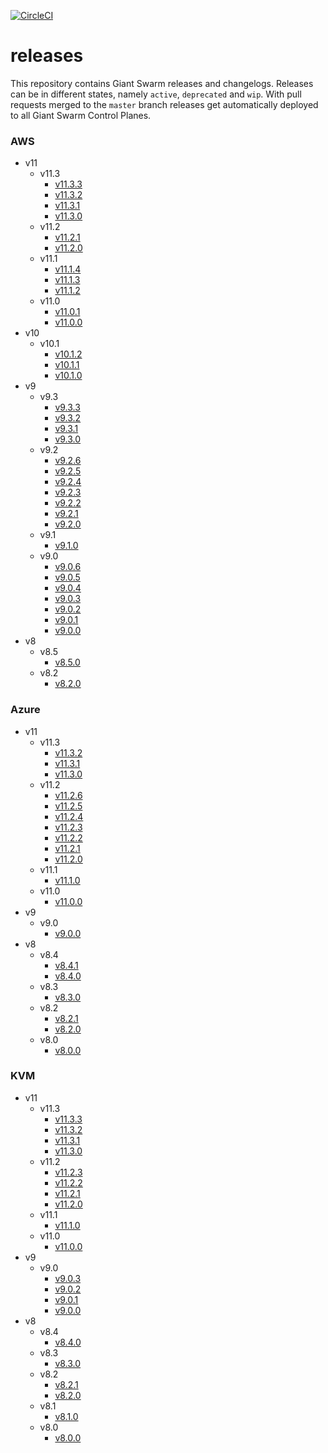 [![CircleCI](https://circleci.com/gh/giantswarm/releases.svg?style=shield)](https://circleci.com/gh/giantswarm/releases)

# releases

This repository contains Giant Swarm releases and changelogs. Releases can be in
different states, namely `active`, `deprecated` and `wip`. With pull requests
merged to the `master` branch releases get automatically deployed to all Giant
Swarm Control Planes.



### AWS

- v11
  - v11.3
    - [v11.3.3](https://github.com/giantswarm/releases/blob/master/aws/v11.3.3/release-notes.md)
    - [v11.3.2](https://github.com/giantswarm/releases/blob/master/aws/v11.3.2/release-notes.md)
    - [v11.3.1](https://github.com/giantswarm/releases/blob/master/aws/v11.3.1/release-notes.md)
    - [v11.3.0](https://github.com/giantswarm/releases/blob/master/aws/v11.3.0/release-notes.md)
  - v11.2
    - [v11.2.1](https://github.com/giantswarm/releases/blob/master/aws/v11.2.1/release-notes.md)
    - [v11.2.0](https://github.com/giantswarm/releases/blob/master/aws/v11.2.0/release-notes.md)
  - v11.1
    - [v11.1.4](https://github.com/giantswarm/releases/blob/master/aws/v11.1.4/release-notes.md)
    - [v11.1.3](https://github.com/giantswarm/releases/blob/master/aws/v11.1.3/release-notes.md)
    - [v11.1.2](https://github.com/giantswarm/releases/blob/master/aws/v11.1.2/release-notes.md)
  - v11.0
    - [v11.0.1](https://github.com/giantswarm/releases/blob/master/aws/v11.0.1/release-notes.md)
    - [v11.0.0](https://github.com/giantswarm/releases/blob/master/aws/v11.0.0/release-notes.md)
- v10
  - v10.1
    - [v10.1.2](https://github.com/giantswarm/releases/blob/master/aws/v10.1.2/release-notes.md)
    - [v10.1.1](https://github.com/giantswarm/releases/blob/master/aws/v10.1.1/release-notes.md)
    - [v10.1.0](https://github.com/giantswarm/releases/blob/master/aws/v10.1.0/release-notes.md)
- v9
  - v9.3
    - [v9.3.3](https://github.com/giantswarm/releases/blob/master/aws/v9.3.3/release-notes.md)
    - [v9.3.2](https://github.com/giantswarm/releases/blob/master/aws/v9.3.2/release-notes.md)
    - [v9.3.1](https://github.com/giantswarm/releases/blob/master/aws/v9.3.1/release-notes.md)
    - [v9.3.0](https://github.com/giantswarm/releases/blob/master/aws/v9.3.0/release-notes.md)
  - v9.2
    - [v9.2.6](https://github.com/giantswarm/releases/blob/master/aws/v9.2.6/release-notes.md)
    - [v9.2.5](https://github.com/giantswarm/releases/blob/master/aws/v9.2.5/release-notes.md)
    - [v9.2.4](https://github.com/giantswarm/releases/blob/master/aws/v9.2.4/release-notes.md)
    - [v9.2.3](https://github.com/giantswarm/releases/blob/master/aws/v9.2.3/release-notes.md)
    - [v9.2.2](https://github.com/giantswarm/releases/blob/master/aws/v9.2.2/release-notes.md)
    - [v9.2.1](https://github.com/giantswarm/releases/blob/master/aws/v9.2.1/release-notes.md)
    - [v9.2.0](https://github.com/giantswarm/releases/blob/master/aws/v9.2.0/release-notes.md)
  - v9.1
    - [v9.1.0](https://github.com/giantswarm/releases/blob/master/aws/v9.1.0/release-notes.md)
  - v9.0
    - [v9.0.6](https://github.com/giantswarm/releases/blob/master/aws/v9.0.6/release-notes.md)
    - [v9.0.5](https://github.com/giantswarm/releases/blob/master/aws/v9.0.5/release-notes.md)
    - [v9.0.4](https://github.com/giantswarm/releases/blob/master/aws/v9.0.4/release-notes.md)
    - [v9.0.3](https://github.com/giantswarm/releases/blob/master/aws/v9.0.3/release-notes.md)
    - [v9.0.2](https://github.com/giantswarm/releases/blob/master/aws/v9.0.2/release-notes.md)
    - [v9.0.1](https://github.com/giantswarm/releases/blob/master/aws/v9.0.1/release-notes.md)
    - [v9.0.0](https://github.com/giantswarm/releases/blob/master/aws/v9.0.0/release-notes.md)
- v8
  - v8.5
    - [v8.5.0](https://github.com/giantswarm/releases/blob/master/aws/v8.5.0/release-notes.md)
  - v8.2
    - [v8.2.0](https://github.com/giantswarm/releases/blob/master/aws/v8.2.0/release-notes.md)


### Azure

- v11
  - v11.3
    - [v11.3.2](https://github.com/giantswarm/releases/blob/master/azure/v11.3.2/release-notes.md)
    - [v11.3.1](https://github.com/giantswarm/releases/blob/master/azure/v11.3.1/release-notes.md)
    - [v11.3.0](https://github.com/giantswarm/releases/blob/master/azure/v11.3.0/release-notes.md)
  - v11.2
    - [v11.2.6](https://github.com/giantswarm/releases/blob/master/azure/v11.2.6/release-notes.md)
    - [v11.2.5](https://github.com/giantswarm/releases/blob/master/azure/v11.2.5/release-notes.md)
    - [v11.2.4](https://github.com/giantswarm/releases/blob/master/azure/v11.2.4/release-notes.md)
    - [v11.2.3](https://github.com/giantswarm/releases/blob/master/azure/v11.2.3/release-notes.md)
    - [v11.2.2](https://github.com/giantswarm/releases/blob/master/azure/v11.2.2/release-notes.md)
    - [v11.2.1](https://github.com/giantswarm/releases/blob/master/azure/v11.2.1/release-notes.md)
    - [v11.2.0](https://github.com/giantswarm/releases/blob/master/azure/v11.2.0/release-notes.md)
  - v11.1
    - [v11.1.0](https://github.com/giantswarm/releases/blob/master/azure/v11.1.0/release-notes.md)
  - v11.0
    - [v11.0.0](https://github.com/giantswarm/releases/blob/master/azure/v11.0.0/release-notes.md)
- v9
  - v9.0
    - [v9.0.0](https://github.com/giantswarm/releases/blob/master/azure/v9.0.0/release-notes.md)
- v8
  - v8.4
    - [v8.4.1](https://github.com/giantswarm/releases/blob/master/azure/v8.4.1/release-notes.md)
    - [v8.4.0](https://github.com/giantswarm/releases/blob/master/azure/v8.4.0/release-notes.md)
  - v8.3
    - [v8.3.0](https://github.com/giantswarm/releases/blob/master/azure/v8.3.0/release-notes.md)
  - v8.2
    - [v8.2.1](https://github.com/giantswarm/releases/blob/master/azure/v8.2.1/release-notes.md)
    - [v8.2.0](https://github.com/giantswarm/releases/blob/master/azure/v8.2.0/release-notes.md)
  - v8.0
    - [v8.0.0](https://github.com/giantswarm/releases/blob/master/azure/v8.0.0/release-notes.md)


### KVM

- v11
  - v11.3
    - [v11.3.3](https://github.com/giantswarm/releases/blob/master/kvm/v11.3.3/release-notes.md)
    - [v11.3.2](https://github.com/giantswarm/releases/blob/master/kvm/v11.3.2/release-notes.md)
    - [v11.3.1](https://github.com/giantswarm/releases/blob/master/kvm/v11.3.1/release-notes.md)
    - [v11.3.0](https://github.com/giantswarm/releases/blob/master/kvm/v11.3.0/release-notes.md)
  - v11.2
    - [v11.2.3](https://github.com/giantswarm/releases/blob/master/kvm/v11.2.3/release-notes.md)
    - [v11.2.2](https://github.com/giantswarm/releases/blob/master/kvm/v11.2.2/release-notes.md)
    - [v11.2.1](https://github.com/giantswarm/releases/blob/master/kvm/v11.2.1/release-notes.md)
    - [v11.2.0](https://github.com/giantswarm/releases/blob/master/kvm/v11.2.0/release-notes.md)
  - v11.1
    - [v11.1.0](https://github.com/giantswarm/releases/blob/master/kvm/v11.1.0/release-notes.md)
  - v11.0
    - [v11.0.0](https://github.com/giantswarm/releases/blob/master/kvm/v11.0.0/release-notes.md)
- v9
  - v9.0
    - [v9.0.3](https://github.com/giantswarm/releases/blob/master/kvm/v9.0.3/release-notes.md)
    - [v9.0.2](https://github.com/giantswarm/releases/blob/master/kvm/v9.0.2/release-notes.md)
    - [v9.0.1](https://github.com/giantswarm/releases/blob/master/kvm/v9.0.1/release-notes.md)
    - [v9.0.0](https://github.com/giantswarm/releases/blob/master/kvm/v9.0.0/release-notes.md)
- v8
  - v8.4
    - [v8.4.0](https://github.com/giantswarm/releases/blob/master/kvm/v8.4.0/release-notes.md)
  - v8.3
    - [v8.3.0](https://github.com/giantswarm/releases/blob/master/kvm/v8.3.0/release-notes.md)
  - v8.2
    - [v8.2.1](https://github.com/giantswarm/releases/blob/master/kvm/v8.2.1/release-notes.md)
    - [v8.2.0](https://github.com/giantswarm/releases/blob/master/kvm/v8.2.0/release-notes.md)
  - v8.1
    - [v8.1.0](https://github.com/giantswarm/releases/blob/master/kvm/v8.1.0/release-notes.md)
  - v8.0
    - [v8.0.0](https://github.com/giantswarm/releases/blob/master/kvm/v8.0.0/release-notes.md)
